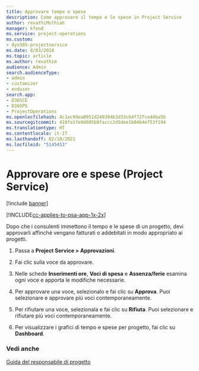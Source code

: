 ```yaml
---
title: Approvare tempo e spese
description: Come approvare il tempo e le spese in Project Service
author: revathiMuthiah
manager: kfend
ms.service: project-operations
ms.custom:
- dyn365-projectservice
ms.date: 8/03/2018
ms.topic: article
ms.author: revathim
audience: Admin
search.audienceType:
- admin
- customizer
- enduser
search.app:
- D365CE
- D365PS
- ProjectOperations
ms.openlocfilehash: 4c1ec99ea0951d24939463d33c64f72fce44ba5b
ms.sourcegitcommit: 418fa1fe9d605b8faccc2d5dee1b04b4e753f194
ms.translationtype: HT
ms.contentlocale: it-IT
ms.lasthandoff: 02/10/2021
ms.locfileid: "5145453"
---
```

# <a name="approve-time-and-expenses-project-service"></a>Approvare ore e spese (Project Service)

[!include [banner](../includes/psa-now-project-operations.md)]

[!INCLUDE[cc-applies-to-psa-app-1x-2x](../includes/cc-applies-to-psa-app-1x-2x.md)]

Dopo che i consulenti immettono il tempo e le spese di un progetto, devi approvarli affinché vengano fatturati o addebitati in modo appropriato ai progetti.  
  
1.  Passa a **Project Service > Approvazioni**.  
  
2.  Fai clic sulla voce da approvare.  
  
3.  Nelle schede **Inserimenti ore**, **Voci di spesa** e **Assenza/ferie** esamina ogni voce e apporta le modifiche necessarie.  
  
4.  Per approvare una voce, selezionalo e fai clic su **Approva**. Puoi selezionare e approvare più voci contemporaneamente.  
  
5.  Per rifiutare una voce, selezionala e fai clic su **Rifiuta**. Puoi selezionare e rifiutare più voci contemporaneamente.  
  
6.  Per visualizzare i grafici di tempo e spese per progetto, fai clic su **Dashboard**.  
  
### <a name="see-also"></a>Vedi anche  
 [Guida del responsabile di progetto](../psa/project-manager-guide.md)
